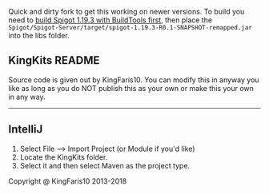Quick and dirty fork to get this working on newer versions. To build you need to
[build Spigot 1.19.3 with BuildTools first](https://www.spigotmc.org/wiki/buildtools/#1-19-3), then place the
`Spigot/Spigot-Server/target/spigot-1.19.3-R0.1-SNAPSHOT-remapped.jar` into the libs folder.

KingKits README
-----------------------------------------------
Source code is given out by KingFaris10. You can modify this in anyway you like as long as you do NOT publish this as your own or make this your own in any way.

----------------------------
IntelliJ
----------------------------
1. Select File --> Import Project (or Module if you'd like)
2. Locate the KingKits folder.
3. Select it and then select Maven as the project type.

Copyright @ KingFaris10 2013-2018

